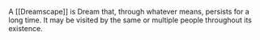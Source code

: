 A [[Dreamscape]] is Dream that, through whatever means, persists for a long time. It may be visited by the same or multiple people throughout its existence.